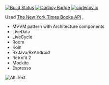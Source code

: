 [![Build Status](https://travis-ci.org/rafaelaaraujo/BestSellers-MVVM.svg?branch=master)](https://travis-ci.org/rafaelaaraujo/BestSellers-MVP/) [![Codacy Badge](https://api.codacy.com/project/badge/Grade/6ae83104112148afa7ad64e6511aa872)](https://www.codacy.com/app/rafaelaaraujo/BestSellers?utm_source=github.com&amp;utm_medium=referral&amp;utm_content=rafaelaaraujo/BestSellers&amp;utm_campaign=Badge_Grade) [![codecov.io](https://codecov.io/gh/rafaelaaraujo/BestSellers/branch/master/graphs/badge.svg)](https://codecov.io/gh/rafaelaaraujo/BestSellers)

Used [The New York Times Books API](https://developer.nytimes.com/books_api.json) , 

- MVVM pattern with Architecture components
- LiveData
- LiveCycle
- Room
- Koin
- RxJava/RxAndroid
- Retrofit 2
- Mockito
- Espresso


![Alt Text](https://github.com/rafaelaaraujo/BestSellers/blob/master/appgif.gif)

